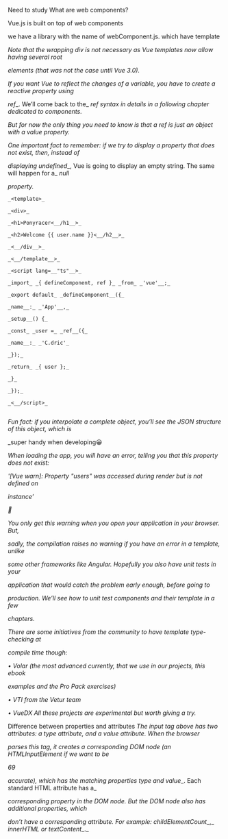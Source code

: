 Need to study
What are web components?

Vue.js is built on top of web components

we have a library with the name of webComponent.js. which have template

 _Note that the wrapping_ _div_ _is not necessary as Vue templates now allow having several root_

_elements (that was not the case until Vue 3.0)._

_If you want Vue to reflect the changes of a variable, you have to create a reactive property using_

_ref__. We’ll come back to the_ _ref_ _syntax in details in a following chapter dedicated to components._

_But for now the only thing you need to know is that a_ _ref_ _is just an object with a_ _value_ _property._

_One important fact to remember: if we try to display a property that does not exist, then, instead of_

_displaying_ _undefined__, Vue is going to display an empty string. The same will happen for a_ _null_

_property._

```
_<template>_

_<div>_

_<h1>Ponyracer<__/h1__>_

_<h2>Welcome {{ user.name }}<__/h2__>_

_<__/div__>_

_<__/template__>_

_<script lang=__"ts"__>_

_import_ _{ defineComponent, ref }_ _from_ _'vue'__;_

_export default_ _defineComponent__({_

_name__:_ _'App'__,_

_setup__() {_

_const_ _user =_ _ref__({_

_name__:_ _'C.dric'_

_});_

_return_ _{ user };_

_}_

_});_

_<__/script>_


```

_Fun fact: if you interpolate a complete object, you’ll see the JSON structure of this object, which is_

_super handy when developing😀

_When loading the app, you will have an error, telling you that this property does not exist:_

_'[Vue warn]: Property "users" was accessed during render but is not defined on_

_instance'_

__

_You only get this warning when you open your application in your browser. But,_

_sadly, the compilation raises no warning if you have an error in a template, unlike_

_some other frameworks like Angular. Hopefully you also have unit tests in your_

_application that would catch the problem early enough, before going to_

_production. We’ll see how to unit test components and their template in a few_

_chapters._

_There are some initiatives from the community to have template type-checking at_

_compile time though:_

_•_ _Volar_ _(the most advanced currently, that we use in our projects, this ebook_

_examples and the Pro Pack exercises)_

_•_ _VTI_ _from the Vetur team_

_•_ _VueDX_ _All these projects are experimental but worth giving a try._

Difference between properties and attributes
_The_ _input_ _tag above has two attributes: a_ _type_ _attribute, and a_ _value_ _attribute. When the browser_

_parses this tag, it creates a corresponding DOM node (an_ _HTMLInputElement_ _if we want to be_

_69_

_accurate), which has the matching properties_ _type_ _and_ _value__. Each standard HTML attribute has a_

_corresponding property in the DOM node. But the DOM node also has additional properties, which_

_don’t have a corresponding attribute. For example:_ _childElementCount__,_ _innerHTML_ _or_ _textContent__._